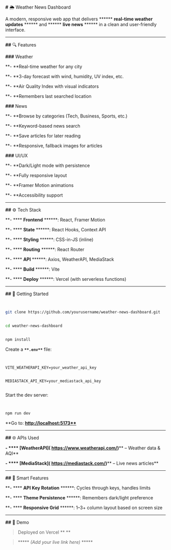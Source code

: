 
**#** 🌦️ Weather News Dashboard

A modern, responsive web app that delivers ****** **real-time weather updates** ****** and ****** **live news** ****** in a clean and user-friendly interface.

---

**##** 🔍 Features

**###** Weather

**- **Real-time weather for any city

**- **3-day forecast with wind, humidity, UV index, etc.

**- **Air Quality Index with visual indicators

**- **Remembers last searched location

**###** News

**- **Browse by categories (Tech, Business, Sports, etc.)

**- **Keyword-based news search

**- **Save articles for later reading

**- **Responsive, fallback images for articles

**###** UI/UX

**- **Dark/Light mode with persistence

**- **Fully responsive layout

**- **Framer Motion animations

**- **Accessibility support

---

**##** ⚙️ Tech Stack

**- **** **Frontend** ******: React, Framer Motion

**- **** **State** ******: React Hooks, Context API

**- **** **Styling** ******: CSS-in-JS (inline)

**- **** **Routing** ******: React Router

**- **** **API** ******: Axios, WeatherAPI, MediaStack

**- **** **Build** ******: Vite

**- **** **Deploy** ******: Vercel (with serverless functions)

---

**##** 🚀 Getting Started

```bash


git clone https://github.com/yourusername/weather-news-dashboard.git


cd weather-news-dashboard


npm install


```

Create a **`**.env**`** file:

```


VITE_WEATHERAPI_KEY=your_weather_api_key


MEDIASTACK_API_KEY=your_mediastack_api_key


```

Start the dev server:

```bash


npm run dev


```

**Go to: **[http://localhost:5173**](**http://localhost:5173**)**

---

**##** 🌐 APIs Used

**- **** **[WeatherAPI](** **https://www.weatherapi.com/)****** – Weather data & AQI**

**- **** **[MediaStack](** **https://mediastack.com/)****** – Live news articles**

---

**##** 🧠 Smart Features

**- **** **API Key Rotation** ******: Cycles through keys, handles limits

**- **** **Theme Persistence** ******: Remembers dark/light preference

**- **** **Responsive Grid** ******: 1–3+ column layout based on screen size

---

**##** 📸 Demo

> Deployed on Vercel ** **

> ***** *(Add your live link here)* *****
>
